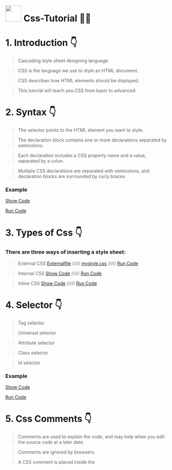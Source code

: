 # <img src="https://cdn-icons-png.flaticon.com/512/732/732190.png" width="50px"> Css-Tutorial 🧑‍🎓


# 1. Introduction 👇

>Cascading style sheet designing language.

>CSS is the language we use to style an HTML document.

>CSS describes how HTML elements should be displayed.

>This tutorial will teach you CSS from basic to advanced.

# 2. Syntax 👇

>The selector points to the HTML element you want to style.

>The declaration block contains one or more declarations separated by semicolons.

>Each declaration includes a CSS property name and a value, separated by a colon.

>Multiple CSS declarations are separated with semicolons, and declaration blocks are surrounded by curly braces.

### Example
<a href="https://github.com/codewithkunal404/CSS_Tutorial-Codewithkunal404/blob/main/syntax.html">Show Code</a>

<a href="https://codewithkunal404.github.io/CSS_Tutorial-Codewithkunal404/syntax.html">Run Code</a>




# 3. Types of Css 👇
### There are three ways of inserting a style sheet:

>External CSS 
<a href="https://github.com/codewithkunal404/css-tutorial/blob/main/External.html">Externalfile</a>
/////
<a href="https://github.com/codewithkunal404/css-tutorial/blob/main/mystyle.css">mystyle.css</a>
/////
<a href="https://codewithkunal404.github.io/css-tutorial/External.html">Run Code</a>


>Internal CSS <a href="https://github.com/codewithkunal404/CSS_Tutorial-Codewithkunal404/blob/main/internal.html">Show Code</a>
/////
<a href="https://codewithkunal404.github.io/CSS_Tutorial-Codewithkunal404/internal.html">Run Code</a>


>Inline CSS
<a href="https://github.com/codewithkunal404/CSS_Tutorial-Codewithkunal404/blob/main/inline.html">Show Code</a>
/////
<a href="https://codewithkunal404.github.io/CSS_Tutorial-Codewithkunal404/inline.html">Run Code</a>





# 4. Selector 👇

>Tag selector 

>Universal selector

>Attribute selector

>Class selector

>Id selector

### Example
<a href="https://github.com/codewithkunal404/CSS_Tutorial-Codewithkunal404/blob/main/selector.html">Show Code</a>

<a href="https://codewithkunal404.github.io/CSS_Tutorial-Codewithkunal404/selector.html">Run Code</a>





# 5. Css Comments 👇
>Comments are used to explain the code, and may help when you edit the source code at a later date.

>Comments are ignored by browsers.

>A CSS comment is placed inside the <style> element, and starts with /* and ends with */:
 
### Example
<a href="https://github.com/codewithkunal404/CSS_Tutorial-Codewithkunal404/blob/main/comment.html">Show Code</a>

<a href="https://codewithkunal404.github.io/CSS_Tutorial-Codewithkunal404/comment.html">Run Code</a>

 
 

# 6. Css Text 👇
 
### CSS has a lot of properties for formatting text:--->

### Text Color
 
  > color
 
  > background-color
 
 <br>

 
#### Example
<a href="https://github.com/codewithkunal404/CSS_Tutorial-Codewithkunal404/blob/main/css-text.html">Show Code</a>

<a href="https://codewithkunal404.github.io/CSS_Tutorial-Codewithkunal404/css-text.html">Run Code</a>
 
 <br>
 
### Text Spacing
 
 
> text-indent
 
> letter-spacing
 
> line-height
 
> word-spacing
 
> white-space

  <br>
 

#### Example
<a href="https://github.com/codewithkunal404/CSS_Tutorial-Codewithkunal404/blob/main/css-text.html">Show Code</a>

<a href="https://codewithkunal404.github.io/CSS_Tutorial-Codewithkunal404/css-text.html">Run Code</a>
 
 <br>
 


### Text shadow
 
> Text Shadow
 
  <br>
 
#### Example
<a href="https://github.com/codewithkunal404/CSS_Tutorial-Codewithkunal404/blob/main/css-text.html">Show Code</a>

<a href="https://codewithkunal404.github.io/CSS_Tutorial-Codewithkunal404/css-text.html">Run Code</a>
 
 <br>
 
### Text Decoration
 
> text-decoration-line
 
> text-decoration-color
 
> text-decoration-style
 
> text-decoration-thickness
 
> text-decoration
 
  <br>
 
 
#### Example
<a href="https://github.com/codewithkunal404/CSS_Tutorial-Codewithkunal404/blob/main/css-text.html">Show Code</a>

<a href="https://codewithkunal404.github.io/CSS_Tutorial-Codewithkunal404/css-text.html">Run Code</a>
 
 <br>

### Text Transformation
 
 > text-transform
 
<br>
 
 
#### Example
<a href="https://github.com/codewithkunal404/CSS_Tutorial-Codewithkunal404/blob/main/css-text.html">Show Code</a>

<a href="https://codewithkunal404.github.io/CSS_Tutorial-Codewithkunal404/css-text.html">Run Code</a>
 
 <br>
 
 
 ### Text Alignment
 
> text-align
 
> text-align-last
 
> direction
 
> unicode-bidi
 
> vertical-align
 
 
 <br>
 
 
#### Example
<a href="https://github.com/codewithkunal404/CSS_Tutorial-Codewithkunal404/blob/main/css-text.html">Show Code</a>

<a href="https://codewithkunal404.github.io/CSS_Tutorial-Codewithkunal404/css-text.html">Run Code</a>
 
 <br>
 
 
 # 5. Css Colors 👇
### Colors are specified using predefined color names, or RGB, HEX, HSL, RGBA, HSLA values.:--->

 > colors link: <a href="https://coolors.co/">Css colors</a>
 
 >css-colorname
 
 >css-border-color
 
 >css-text-color
 
 >css-background-color
 
 >css-colors-values
 

 ### Example
<a href="https://github.com/codewithkunal404/CSS_Tutorial-Codewithkunal404/blob/main/colors.html">Show Code</a>

<a href="https://codewithkunal404.github.io/CSS_Tutorial-Codewithkunal404/colors.html">Run Code</a>


 # 6. Css Fonts 👇
 
 ><a href="https://fonts.google.com/">Google fonts</a>
 
 >font-size
 
 >font-weight
 
 >font-family
 
 >font-style
 
 >font
 
  ### Example
<a href="https://github.com/codewithkunal404/CSS_Tutorial-Codewithkunal404/blob/main/font.html">Show Code</a>

<a href="https://codewithkunal404.github.io/CSS_Tutorial-Codewithkunal404/font.html">Run Code</a>

 

 # 7. Css Background 👇
 

 ><a href="https://www.pexels.com/">pixel</a> ///// <a href="https://pixabay.com/">pixelbay</a>
 
>background	
<a href="https://github.com/codewithkunal404/CSS_Tutorial-Codewithkunal404/blob/main/background.html">Show Code</a>//////<a href="https://codewithkunal404.github.io/css-tutorial/background.html">Run Code</a>
 
>background-attachment	
 <a href="https://github.com/codewithkunal404/CSS_Tutorial-Codewithkunal404/blob/main/background-attach.html">Show Code</a>//////<a href="https://codewithkunal404.github.io/css-tutorial/background-attach.html">Run Code</a>
 
>background-clip	
<a href="https://github.com/codewithkunal404/CSS_Tutorial-Codewithkunal404/blob/main/background-clip.html">Show Code</a>//////<a href="https://codewithkunal404.github.io/css-tutorial/background-clip.html">Run Code</a>
 
 
>background-color <a href="https://github.com/codewithkunal404/css-tutorial/blob/main/background-color.html">Show Code</a>//////<a href="https://codewithkunal404.github.io/css-tutorial/background-color.html">Run Code</a>
 
>background-image	
<a href="https://github.com/codewithkunal404/CSS_Tutorial-Codewithkunal404/blob/main/background-image.html">Show Code</a>//////<a href="https://codewithkunal404.github.io/css-tutorial/background-image.html">Run Code</a>
 
>background-origin	 
<a href="https://github.com/codewithkunal404/CSS_Tutorial-Codewithkunal404/blob/main/background-origin.html">Show Code</a>//////<a href="https://codewithkunal404.github.io/css-tutorial/background-origin.html">Run Code</a>
 
>background-position 
<a href="https://github.com/codewithkunal404/CSS_Tutorial-Codewithkunal404/blob/main/background-position.html">Show Code</a>//////<a href="https://codewithkunal404.github.io/css-tutorial/background-position.html">Run Code</a>
 
 
>background-repeat
<a href="https://github.com/codewithkunal404/CSS_Tutorial-Codewithkunal404/blob/main/background-repeat.html">Show Code</a>//////<a href="https://codewithkunal404.github.io/css-tutorial/background-repeat.html">Run Code</a>
 
>background-size	
<a href="https://github.com/codewithkunal404/CSS_Tutorial-Codewithkunal404/blob/main/background-size.html">Show Code</a>//////<a href="https://codewithkunal404.github.io/css-tutorial/background-size.html">Run Code</a>

 
 
  # 8. Css padding 👇
 
 <li>padding-top</li>
 <li>padding-left</li>
 <li>padding-right</li>
 <li>padding-bottom</li>
 
 
  ### Example
<a href="https://github.com/codewithkunal404/CSS_Tutorial-Codewithkunal404/blob/main/padding.html">Show Code</a>

<a href="https://codewithkunal404.github.io/CSS_Tutorial-Codewithkunal404/padding.html">Run Code</a>
 
 <br>
 
 
 
   # 9. Css margin 👇
 
 
 
 <li>  margin-top   </li>
 <li>  margin-right  </li>
 <li>  margin-bottom  </li>
 <li>  margin-left   </li>
 
  ### Example
<a href="https://github.com/codewithkunal404/CSS_Tutorial-Codewithkunal404/blob/main/margin.html">Show Code</a>

<a href="https://codewithkunal404.github.io/CSS_Tutorial-Codewithkunal404/margin.html">Run Code</a>
 
 
 
 
  # 10. Css Border 👇
 
 
            border: ;
            
            border-bottom: ;
            border-top: ;
            border-left: ;
            border-right: ;



            border-color: ;

            border-left-color: ;
            border-top-color: ;
            border-right-color: ;
            border-bottom-color: ;

           

            border-width: ;

            border-top-width: ;
            border-right-width: ;
            border-left-width: ;
            border-right-width: ;
            
            
            
            border-style: ;

            border-top-style: ;
            border-left-style: ;
            border-bottom-style: ;
            border-right-style: ;

            
            border-radius: ;

            border-bottom-left-radius: ;
            border-top-left-radius: ;
            border-top-right-radius: ;
            border-bottom-right-radius: ;
 
  ### Example
<a href="https://github.com/codewithkunal404/CSS_Tutorial-Codewithkunal404/blob/main/border.html">Show Code</a>

<a href="https://codewithkunal404.github.io/CSS_Tutorial-Codewithkunal404/border.html">Run Code</a>

 
